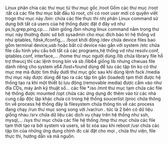 Linux phân chia các thư mục từ thư mục gốc /root
Gồm các thư mục 
/root :tất cả các file thư mục bắt đầu từ root, chỉ có root user mới có quyền viết trogn thư mục này
/bin:
  chứa các file thực thi nhị phân
  Linux command sử dụng bởi tất cả users của hệ thống được đặt ở đây vd như ps,ls,grep,ping,cp....
/sbin
  giống /bin nhưng linux command nằm trong thư mục này thường đươc sd bởi sysadmin cho mục đích bảo trì hệ thống vd như iptables, fdisk,ifconfig,...
/boot
 khởi động
/dev
  chứa device files bao gồm terminal device,usb hoặc bất cứ device nào gắn với system
/etc
  chứa file cấu hình yêu cầu bởi tất cả các programs,hệ thống vd như resolv.conf, iptables.conf, interface,...
/home
   thư mục người dùng 
/lib
  chứa library file hỗ trợ thwucj thi các lệnh trong bin và sb
/lib64
  giống lib nhưng chwuas file dành riêng cho system x64
/lost+found
  dùng để lưu các tập tin ko có thư mục mẹ mà được tìm thấy dưới thư mục gốc sau khi dùng lệnh fsck
/media
  thư mục này được dùng để tạo ra các tập tin gắn (loaded) tạm thời được hệ thống tạo ra khi một thiết bị lưu động (removable media) được cắm vào như đĩa CDs, máy ảnh kỹ thuật số… các file *.iso
/mnt
  thư mục tạm chứa các file hệ thống được mounted
/opt
  chứa các ứng dụng đc thêm vào từ các nhà cung cấp độc lập khác chưa có trong hệ thống soucerlist 
/proc
  chứa thông tin về process hệ thống 
   đây là filesystem chứa thông tin về các process đang chạy 
/run
  thư mục song song với /var/run . tức là 2 bên có dữ liệu giống nhau
/srv
  chứa dữ liệu các dịch vụ chạy trên hệ thống như ssh, mysql,...
/sys
  thư mục chứa các file hệ thống 
/tmp
  thư mục chứa các file tạm thời tạo ra bởi system và users, sẽ bị xóa sau khi reboot 
/usr
  chứa các tập tin của những ứng dụng chính đc cài đặt cho mọi , chứa thư viện, file thực thi, hướng dẫn và mã nguồn.
